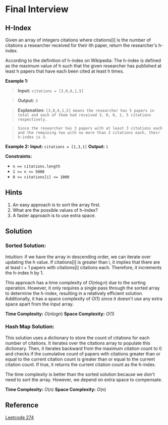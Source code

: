 # Final Interview

## H-Index

Given an array of integers citations where citations[i] is the number of citations a researcher received for their ith paper, return the researcher's h-index.

According to the definition of h-index on Wikipedia: The h-index is defined as the maximum value of h such that the given researcher has published at least h papers that have each been cited at least h times.

**Example 1:**

> **Input:** `citations = [3,0,6,1,5]`

> **Output:** `3`

> **Explanation:** `[3,0,6,1,5] means the researcher has 5 papers in total and each of them had received 3, 0, 6, 1, 5 citations respectively.`

> `Since the researcher has 3 papers with at least 3 citations each and the remaining two with no more than 3 citations each, their h-index is 3.`

**Example 2:**
**Input:** `citations = [1,3,1]`
**Output:** `1`

**Constraints:**

- `n == citations.length`
- `1 <= n <= 5000`
- `0 <= citations[i] <= 1000`

## Hints

1.  An easy approach is to sort the array first.
2.  What are the possible values of h-index?
3.  A faster approach is to use extra space.

## Solution

### Sorted Solution:

Intuition: if we have the array in descending order, we can iterate over updating the h value. If citations[i] is greater than i, it implies that there are at least i + 1 papers with citations[i] citations each. Therefore, it increments the h-index h by 1.

This approach has a time complexity of $O(n \log n)$ due to the sorting operation. However, it only requires a single pass through the sorted array to determine the h-index, resulting in a relatively efficient solution. Additionally, it has a space complexity of $O(1)$ since it doesn't use any extra space apart from the input array.

**Time Complexity:** $O(nlogn)$
**Space Complexity:** $O(1)$

### Hash Map Solution:

This solution uses a dictionary to store the count of citations for each number of citations. It iterates over the citations array to populate this dictionary. Then, it iterates backward from the maximum citation count to 0 and checks if the cumulative count of papers with citations greater than or equal to the current citation count is greater than or equal to the current citation count. If true, it returns the current citation count as the h-index.

The time complexity is better than the sorted solution because we don't need to sort the array. However, we depend on extra space to compensate.

**Time Complexity:** $O(n)$
**Space Complexity:** $O(n)$

## Reference

[Leetcode 274](https://leetcode.com/problems/h-index/description/)
